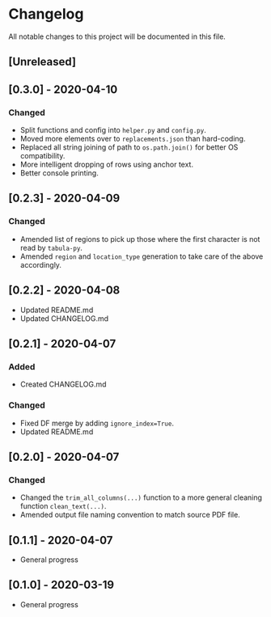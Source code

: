 # Changelog
All notable changes to this project will be documented in this file.

## [Unreleased]

## [0.3.0] - 2020-04-10
### Changed
 - Split functions and config into `helper.py` and `config.py`.
 - Moved more elements over to `replacements.json` than hard-coding.
 - Replaced all string joining of path to `os.path.join()` for better OS compatibility.
 - More intelligent dropping of rows using anchor text.
 - Better console printing.

## [0.2.3] - 2020-04-09
### Changed
 - Amended list of regions to pick up those where the first character is not read by `tabula-py`.
 - Amended `region` and `location_type` generation to take care of the above accordingly.

## [0.2.2] - 2020-04-08
 - Updated README.md
 - Updated CHANGELOG.md

## [0.2.1] - 2020-04-07
### Added
 - Created CHANGELOG.md
### Changed
 - Fixed DF merge by adding `ignore_index=True`.
 - Updated README.md

## [0.2.0] - 2020-04-07
### Changed
 - Changed the `trim_all_columns(...)` function to a more general cleaning function `clean_text(...)`.
 - Amended output file naming convention to match source PDF file.

## [0.1.1] - 2020-04-07
 - General progress

## [0.1.0] - 2020-03-19
 - General progress
